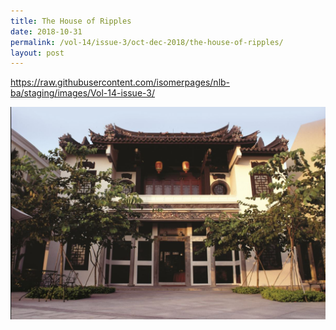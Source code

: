 ```yaml
---
title: The House of Ripples
date: 2018-10-31
permalink: /vol-14/issue-3/oct-dec-2018/the-house-of-ripples/
layout: post
---
```

https://raw.githubusercontent.com/isomerpages/nlb-ba/staging/images/Vol-14-issue-3/


<img src="/images/Vol-14-issue-3/the-house-of-ripples/Ripples1.JPG">
<div style="background-color: white;"></i></div>